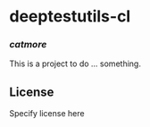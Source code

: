 # deeptestutils-cl
### _catmore_

This is a project to do ... something.

## License

Specify license here

